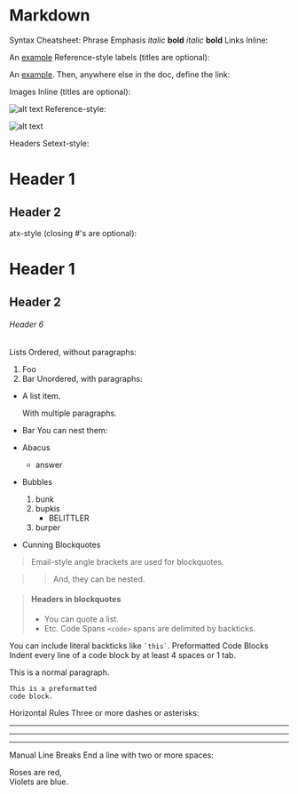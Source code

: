 # Markdown

Syntax Cheatsheet:
Phrase Emphasis
*italic*   **bold**
_italic_   __bold__
Links
Inline:

An [example](http://url.com/ "Title")
Reference-style labels (titles are optional):

An [example][id]. Then, anywhere
else in the doc, define the link:

  [id]: http://example.com/  "Title"
Images
Inline (titles are optional):

![alt text](/path/img.jpg "Title")
Reference-style:

![alt text][id]

[id]: /url/to/img.jpg "Title"
Headers
Setext-style:

Header 1
========

Header 2
--------
atx-style (closing #'s are optional):

# Header 1 #

## Header 2 ##

###### Header 6
Lists
Ordered, without paragraphs:

1.  Foo
2.  Bar
Unordered, with paragraphs:

*   A list item.

    With multiple paragraphs.

*   Bar
You can nest them:

*   Abacus
    * answer
*   Bubbles
    1.  bunk
    2.  bupkis
        * BELITTLER
    3. burper
*   Cunning
Blockquotes
> Email-style angle brackets
> are used for blockquotes.

> > And, they can be nested.

> #### Headers in blockquotes
> 
> * You can quote a list.
> * Etc.
Code Spans
`<code>` spans are delimited
by backticks.

You can include literal backticks
like `` `this` ``.
Preformatted Code Blocks
Indent every line of a code block by at least 4 spaces or 1 tab.

This is a normal paragraph.

    This is a preformatted
    code block.
Horizontal Rules
Three or more dashes or asterisks:

---

* * *

- - - - 
Manual Line Breaks
End a line with two or more spaces:

Roses are red,   
Violets are blue.
